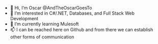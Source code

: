- 👋 Hi, I’m Oscar @AndTheOscarGoesTo
- 👀 I’m interested in C#/.NET, Databases, and Full Stack Web Development
- 🌱 I’m currently learning Mulesoft
- 📫 I can be reached here on Github and from there we can establish other forms of communication
